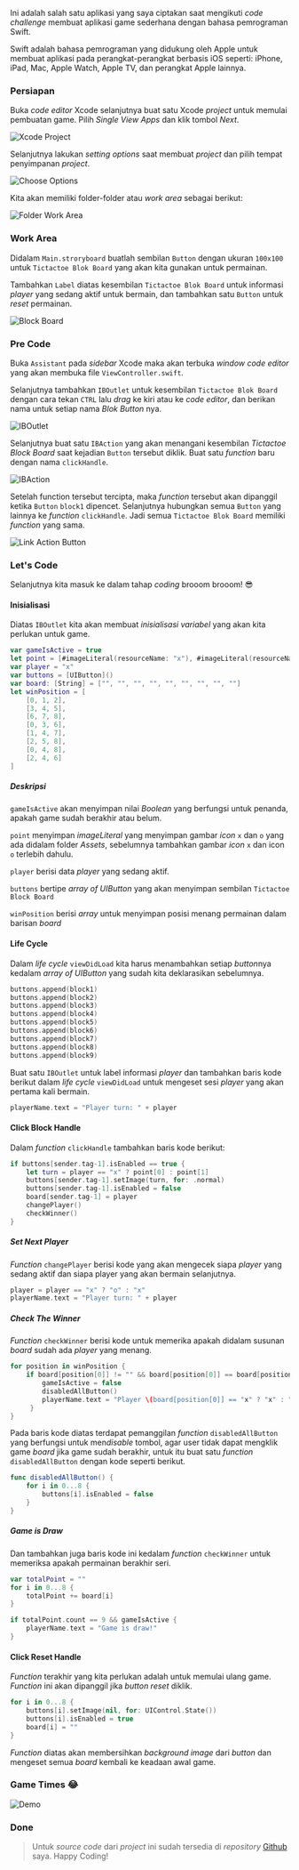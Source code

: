Ini adalah salah satu aplikasi yang saya ciptakan saat mengikuti *code challenge* membuat aplikasi game sederhana dengan bahasa pemrograman Swift.

Swift adalah bahasa pemrograman yang didukung oleh Apple untuk membuat aplikasi pada perangkat-perangkat berbasis iOS seperti: iPhone, iPad, Mac, Apple Watch, Apple TV, dan perangkat Apple lainnya.

### Persiapan

Buka *code editor* Xcode selanjutnya buat satu Xcode *project* untuk memulai pembuatan game. Pilih *Single View Apps* dan klik tombol *Next*.

![Xcode Project](https://erwindosianipar.github.io/cdn/2020-03-04/1-create-xcode-project.png)

Selanjutnya lakukan *setting options* saat membuat *project* dan pilih tempat penyimpanan *project*.

![Choose Options](https://erwindosianipar.github.io/cdn/2020-03-04/2-choose-options-new-project.png)

Kita akan memiliki folder-folder atau *work area* sebagai berikut:

![Folder Work Area](https://erwindosianipar.github.io/cdn/2020-03-04/3-folder-structure.png)

### Work Area

Didalam `Main.stroryboard` buatlah sembilan `Button` dengan ukuran `100x100` untuk `Tictactoe Blok Board` yang akan kita gunakan untuk permainan.

Tambahkan `Label` diatas kesembilan `Tictactoe Blok Board` untuk informasi *player* yang sedang aktif untuk bermain, dan tambahkan satu `Button` untuk *reset* permainan.

![Block Board](https://erwindosianipar.github.io/cdn/2020-03-04/4-block-board.png)

### Pre Code

Buka `Assistant` pada *sidebar* Xcode maka akan terbuka *window code editor* yang akan membuka file `ViewController.swift`.

Selanjutnya tambahkan `IBOutlet` untuk kesembilan `Tictactoe Blok Board` dengan cara tekan `CTRL` lalu *drag* ke kiri atau ke *code editor*, dan berikan nama untuk setiap nama *Blok Button* nya.

![IBOutlet](https://erwindosianipar.github.io/cdn/2020-03-04/5-iboutlet.png)

Selanjutnya buat satu `IBAction` yang akan menangani kesembilan *Tictactoe Block Board* saat kejadian `Button` tersebut diklik. Buat satu *function* baru dengan nama `clickHandle`.

![IBAction](https://erwindosianipar.github.io/cdn/2020-03-04/6-ibaction.png)

Setelah function tersebut tercipta, maka *function* tersebut akan dipanggil ketika `Button` `block1` dipencet. Selanjutnya hubungkan semua `Button` yang lainnya ke *function* `clickHandle`. Jadi semua `Tictactoe Blok Board` memiliki *function* yang sama.

![Link Action Button](https://erwindosianipar.github.io/cdn/2020-03-04/7-link-button-to-ibaction.png)

### Let's Code

Selanjutnya kita masuk ke dalam tahap *coding* brooom brooom! 😎

#### Inisialisasi

Diatas `IBOutlet` kita akan membuat *inisialisasi* *variabel* yang akan kita perlukan untuk game.

``` swift
var gameIsActive = true
let point = [#imageLiteral(resourceName: "x"), #imageLiteral(resourceName: "o")]
var player = "x"
var buttons = [UIButton]()
var board: [String] = ["", "", "", "", "", "", "", "", ""]
let winPosition = [
    [0, 1, 2],
    [3, 4, 5],
    [6, 7, 8],
    [0, 3, 6],
    [1, 4, 7],
    [2, 5, 8],
    [0, 4, 8],
    [2, 4, 6]
]
```

##### Deskripsi

`gameIsActive` akan menyimpan nilai *Boolean* yang berfungsi untuk penanda, apakah game sudah berakhir atau belum.

`point` menyimpan *imageLiteral* yang menyimpan gambar *icon* `x` dan `o` yang ada didalam folder *Assets*, sebelumnya tambahkan gambar *icon* `x` dan icon `o` terlebih dahulu.

`player` berisi data *player* yang sedang aktif.

`buttons` bertipe *array of UIButton* yang akan menyimpan sembilan `Tictactoe Block Board`

`winPosition` berisi *array* untuk menyimpan posisi menang permainan dalam barisan *board*

#### Life Cycle

Dalam *life cycle* `viewDidLoad` kita harus menambahkan setiap *button*nya kedalam *array of UIButton* yang sudah kita deklarasikan sebelumnya.

``` swift
buttons.append(block1)
buttons.append(block2)
buttons.append(block3)
buttons.append(block4)
buttons.append(block5)
buttons.append(block6)
buttons.append(block7)
buttons.append(block8)
buttons.append(block9)
```

Buat satu `IBOutlet` untuk label informasi *player* dan tambahkan baris kode berikut dalam *life cycle* `viewDidLoad` untuk mengeset sesi *player* yang akan pertama kali bermain.

``` swift
playerName.text = "Player turn: " + player
```

#### Click Block Handle

Dalam *function* `clickHandle` tambahkan baris kode berikut:

```swift
if buttons[sender.tag-1].isEnabled == true {
    let turn = player == "x" ? point[0] : point[1]
    buttons[sender.tag-1].setImage(turn, for: .normal)
    buttons[sender.tag-1].isEnabled = false
    board[sender.tag-1] = player
    changePlayer()
    checkWinner()
}
```

##### Set Next Player

*Function* `changePlayer` berisi kode yang akan mengecek siapa *player* yang sedang aktif dan siapa player yang akan bermain selanjutnya.

```swift
player = player == "x" ? "o" : "x"
playerName.text = "Player turn: " + player
```

##### Check The Winner

*Function* `checkWinner` berisi kode untuk memerika apakah didalam susunan *board* sudah ada *player* yang menang.

```swift
for position in winPosition {
    if board[position[0]] != "" && board[position[0]] == board[position[1]] && board[position[1]] == board[position[2]] {
        gameIsActive = false
        disabledAllButton()
        playerName.text = "Player \(board[position[0]] == "x" ? "x" : "o") win!"
     }
}
```

Pada baris kode diatas terdapat pemanggilan *function* `disabledAllButton` yang berfungsi untuk men*disable* tombol, agar user tidak dapat mengklik game *board* jika game sudah berakhir, untuk itu buat satu *function* `disabledAllButton` dengan kode seperti berikut.

``` swift
func disabledAllButton() {
    for i in 0...8 {
        buttons[i].isEnabled = false
    }
}
```

##### Game is Draw

Dan tambahkan juga baris kode ini kedalam *function* `checkWinner` untuk memeriksa apakah permainan berakhir seri.

```swift
var totalPoint = ""
for i in 0...8 {
    totalPoint += board[i]
}

if totalPoint.count == 9 && gameIsActive {
    playerName.text = "Game is draw!"
}
```

#### Click Reset Handle

*Function* terakhir yang kita perlukan adalah untuk memulai ulang game. *Function* ini akan dipanggil jika *button reset* diklik.

```swift
for i in 0...8 {
    buttons[i].setImage(nil, for: UIControl.State())
    buttons[i].isEnabled = true
    board[i] = ""
}
```

*Function* diatas akan membersihkan *background image* dari *button* dan mengeset semua *board* kembali ke keadaan awal game.

### Game Times 😂

![Demo](https://erwindosianipar.github.io/cdn/2020-03-04/8-game-times.gif)

### Done

> Untuk *source code* dari *project* ini sudah tersedia di *repository* [Github](https://github.com/erwindosianipar/tictactoe-swift) saya. Happy Coding!

